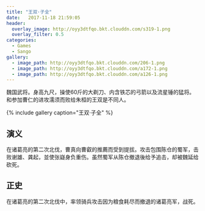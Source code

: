 ```yaml
---
title: "王双·子全"
date:   2017-11-18 21:59:05
header:
  overlay_image: http://oyy3dtfqo.bkt.clouddn.com/s319-1.png
  overlay_filter: 0.5
categories:
  - Games
  - Sango
gallery:
  - image_path: http://oyy3dtfqo.bkt.clouddn.com/206-1.png
  - image_path: http://oyy3dtfqo.bkt.clouddn.com/a172-1.png
  - image_path: http://oyy3dtfqo.bkt.clouddn.com/a126-1.png
---
```


魏国武将。身高九尺，操使60斤的大剃刀、内含铁芯的弓箭以及流星锤的猛将。和参加曹仁的进攻濡须而败给朱桓的王双是不同人。

{% include gallery caption="王双·子全" %}

## 演义

在诸葛亮的第二次北伐，曹真向曹叡的推薦而受到提拔。攻击包围陈仓的蜀军，击败谢雄、龚起，並使张嶷身负重伤。虽然蜀军从陈仓撤退後给予追击，却被魏延给砍死。

## 正史

在诸葛亮的第二次北伐中，率领骑兵攻击因为粮食耗尽而撤退的诸葛亮军，战死。